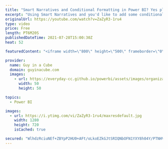 ```yaml
---
title: "Smart Narratives and Conditional Formatting in Power BI? Yes please!"
excerpt: "Using Smart Narratives and you'd like to add some conditional formatting in Power BI? Patrick shows you some tricks to take Smart Narratives to the next level!  Download Sample: https://guyinacu.be/smartformattingsample  📢 Become a member: https://guyinacu.be/membership \r \r *******************\r \r Want"
originalUrl: https://youtube.com/watch?v=ZaZyR3-1ru4
type: video
price: Free
length: PT6M20S
publishedDateTime: 2021-07-28T15:00:30Z
heat: 52

featuredContent: "<iframe width=\"800\" height=\"500\" frameborder=\"0\" src=\"https://www.youtube.com/embed/ZaZyR3-1ru4\" allow=\"accelerometer; autoplay; encrypted-media; gyroscope; picture-in-picture\" allowfullscreen></iframe>"

provider:
  name: Guy in a Cube
  domain: guyinacube.com
  images:
    - url: https://everyday-cc.github.io/powerbi/assets/images/organizations/guyinacube.com-50x50.jpg
      width: 50
      height: 50

topics:
  - Power BI

images:
  - url: https://i.ytimg.com/vi/ZaZyR3-1ru4/maxresdefault.jpg
    width: 1280
    height: 720
    isCached: true

secured: "WlhdzRciuNEf+ZBYpP2HU0+AFt/oLkoEZkGJtSRIQNbOFN1YXY8h04Y/PTNHVw2h/7w1Ok9LVOf/o7WHoEBPTf0ijtNGFltWqQVhmKH2bYbSCPPVu/Hv2iGvGlnTm3OeM9g6UGA2+oE704dMr4z5TGTV94zkdhAB1yPSdlhUR5s8pihEaDHibJviOEkX6bQZFbjA3Ns05oo1GwBdCE9cyQJrAF10uMAkpS9Sk3H4PeyWpfngE1+y5sE3WhdwPLGyphXgMSVHncyTDEQV/2hPlooZHkd/epttWDIaCcdupSAW7XmCrN3/+gwzvxlgFwnd8aPrza6Avf80dcIjIZmMNGeQc/wBvu16D3xiMcA3OiPG8NnK8V+fyTreGV9aVaeF0qfV1AhYhBle9R+o2U8/VrZRV5H3ysP3noWfCzIWuvE=;d1U/GoKEbFL7Jy2Un1ErNQ=="
---
```


